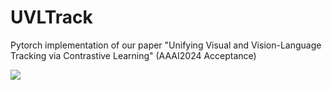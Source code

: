 # UVLTrack
Pytorch implementation of our paper "Unifying Visual and Vision-Language Tracking via Contrastive Learning" (AAAI2024 Acceptance)

![](images/arch.png)
